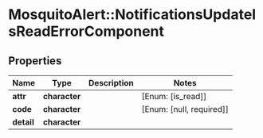 # MosquitoAlert::NotificationsUpdateIsReadErrorComponent


## Properties
Name | Type | Description | Notes
------------ | ------------- | ------------- | -------------
**attr** | **character** |  | [Enum: [is_read]] 
**code** | **character** |  | [Enum: [null, required]] 
**detail** | **character** |  | 


